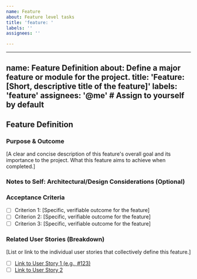 ```yaml
---
name: Feature
about: Feature level tasks
title: 'feature: '
labels: ''
assignees: ''

---
```


---
name: Feature Definition
about: Define a major feature or module for the project.
title: 'Feature: [Short, descriptive title of the feature]'
labels: 'feature'
assignees: '@me' # Assign to yourself by default
---

## Feature Definition

### Purpose & Outcome

[A clear and concise description of this feature's overall goal and its importance to the project. What this feature aims to achieve when completed.]

### Notes to Self: Architectural/Design Considerations (Optional)

### Acceptance Criteria

- [ ] Criterion 1: [Specific, verifiable outcome for the feature]
- [ ] Criterion 2: [Specific, verifiable outcome for the feature]
- [ ] Criterion 3: [Specific, verifiable outcome for the feature]

### Related User Stories (Breakdown)

[List or link to the individual user stories that collectively define this feature.]
- [ ] [Link to User Story 1 (e.g., #123)](link-to-issue)
- [ ] [Link to User Story 2](link-to-issue)
